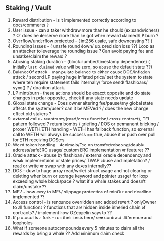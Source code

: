 ## Staking / Vault

1. Reward distribution - is it implemented correctly according to docs/comments ? 
2. User issue - can a taker withdraw more than he should (ex:sandwichers) ? Or does he derserve more than he got when reward claimed/LP burn ?
3. Overflow/underflow protected -  ( int256 usafe, safe downcasting ?? )
4. Rounding issues - ( unsafe round down/ up, precision loss ??) Loop as an attacker to leverage the rounding issue ? Can avoid paying fee and unsatke/claim the reward ?
5. Abusing staking duration - (block.number/timestamp dependence) ( initially `last claimed` value will be zero, so abuse the default state ??)
6. BalanceOf attack - manipulate balance to either cause DOS/inflation attack / second LP paying huge inflated price/ set the system to  state where teh require statement fails internally/ force send/ flashloans/ sync() ? / doantion attack.
7. LP mint/burn - these actions should be exacct opposite and do state changes in polar opposite., check if any state needs update
8. Global state change - Does owner altering fee/pause/any global state affects the system/user ? can it be MEVed ? / does the new change effect old stakers ?
9. external calls - reentrancy(read/cross function/ cross contract), CEI pattern followed ? return bombs / griefing / DOS or permanent bricking / proper WETH/ETH handling - WETH has fallback function, so external call to WETH will always be success == true, abuse it or push over pull for ETH receiving DOSers
10. Weird token handling - decimals/Fee on transfer/rebasing/double address/safeERC usage/ custom ERC implementation or features ??
11. Oracle attack - abuse by flashloan / external oracle dependency and weak implementaion or stale prices/ TWAP abuse and impletation? / read or write or swap with any dexes internally??
12. DOS - duw to huge array read/write/ struct usage and not clearing or deleting when burn or storage keyword and pointer usage/ for loop exceeding whole blockspace ? what if a whale stakes and doesn't claim/unstake ??
13. MEV - how easy to MEV/ slippage protection of minOut and deadline implemented ??
14. Access control - is renounce overridden and added revert ? onlyOwner to all functions ? functions that are hidden inside inheried chain of contracts? / implement how OZeppelin says to ??
15. If protocol is a fork - run their tests here/ see contract difference and loopholes
16. What if someone autocompounds every 5 minutes to claim all the rewards by being a whale ?? Add minimum claim check

